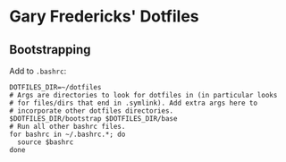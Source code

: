 # Gary Fredericks' Dotfiles

## Bootstrapping

Add to `.bashrc`:

```
DOTFILES_DIR=~/dotfiles
# Args are directories to look for dotfiles in (in particular looks
# for files/dirs that end in .symlink). Add extra args here to
# incorporate other dotfiles directories.
$DOTFILES_DIR/bootstrap $DOTFILES_DIR/base
# Run all other bashrc files.
for bashrc in ~/.bashrc.*; do
  source $bashrc
done
```